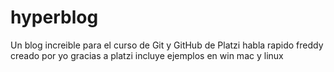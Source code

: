 # hyperblog
Un blog increible para el curso de Git y GitHub de Platzi
habla rapido freddy
creado por yo
gracias a platzi
incluye ejemplos en win mac y linux